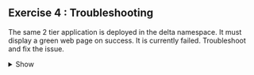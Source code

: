  ## Exercise 4 : Troubleshooting
  


The same 2 tier application is deployed in the delta namespace. It must display a green web page on success. It is currently failed. Troubleshoot and fix the issue.

<details><summary>Show</summary>
<p>

```bash
Ans
```

</p>
</details>
